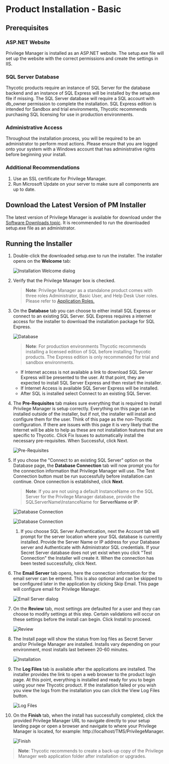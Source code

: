 [title]: # (Installation)
[tags]: # (installation,basic)
[priority]: # (1503)
# Product Installation - Basic

## Prerequisites

### ASP.NET Website

Privilege Manager is installed as an ASP.NET website. The setup.exe file will set up the website with the correct permissions and create the settings in IIS.

### SQL Server Database

Thycotic products require an instance of SQL Server for the database backend and an instance of SQL Express will be installed by the setup.exe file if missing. The SQL Server database will require a SQL account with db_owner permission to complete the installation. SQL Express edition is intended for Sandbox and trial environments, Thycotic recommends purchasing SQL licensing for use in production environments.

### Administrative Access

Throughout the installation process, you will be required to be an administrator to perform most actions. Please ensure that you are logged onto your system with a Windows account that has administrative rights before beginning your install.

### Additional Recommendations

1. Use an SSL certificate for Privilege Manager.
1. Run Microsoft Update on your server to make sure all components are up to date.

## Download the Latest Version of PM Installer

The latest version of Privilege Manager is available for download under the [Software Downloads topic](../sw-downloads.md). It is recommended to run the downloaded setup.exe file as an administrator.

## Running the Installer

1. Double-click the downloaded setup.exe to run the installer. The installer opens on the __Welcome__ tab:

   ![Installation Welcome dialog](images/pm-install/install-1.png)
1. Verify that the Privilege Manager box is checked.

   >**Note**: Privilege Manager as a standalone product comes with three roles Administrator, Basic User, and Help Desk User roles. Please refer to [Application Roles.](../../ui/config/roles/app-roles.md)

1. On the __Database__ tab you can choose to either install SQL Express or connect to an existing SQL Server. SQL Express requires a internet access for the installer to download the installation package for SQL Express.

   ![Database](images/pm-install/install-2.png)

   >**Note**:
   >For production environments Thycotic recommends installing a licensed edition of SQL before installing Thycotic products. The Express edition is only recommended for trial and sandbox environments.

   * If Internet access is not available a link to download SQL Server Express will be presented to the user. At that point, they are expected to install SQL Server Express and then restart the installer.
   * If Internet Access is available SQL Server Express will be installed.
   * After SQL is installed select Connect to an existing SQL Server.

1. The __Pre-Requisites__ tab makes sure everything that is required to install Privilege Manager is setup correctly. Everything on this page can be installed outside of the installer, but if not, the installer will install and configure them for the user. Think of this page as the non-Thycotic configuration. If there are issues with this page it is very likely that the Internet will be able to help as these are not installation features that are specific to Thycotic. Click Fix Issues to automatically install the necessary pre-requisites. When Successful, click Next.

   ![Pre-Requisites](images/pm-install/install-3.png)
1. If you chose the "Connect to an existing SQL Server" option on the Database page, the __Database Connection__ tab will now prompt you for the connection information that Privilege Manager will use. The Test Connection button must be run successfully before installation can continue. Once connection is established, click __Next__.

   >**Note**: If you are not using a default InstanceName on the SQL Server for the Privilege Manager database, provide the SQLServerName\InstanceName for __ServerName or IP__.

   ![Database Connection](images/pm-install/install-5.png)

   ![Database Connection](images/pm-install/install-6.png)

   1. If you choose SQL Server Authentication, next the Account tab will prompt for the server location where your SQL database is currently installed. Provide the Server Name or IP address for your Database server and Authenticate with Administrator SQL credentials. If your Secret Server database does not yet exist when you click "Test Connection" the Installer will create it. When the connection has been tested successfully, click Next.
1. The __Email Server__ tab opens, here the connection information for the email server can be entered. This is also optional and can be skipped to be configured later in the application by clicking Skip Email. This page will configure email for Privilege Manager.

   ![Email Server dialog](images/install/inst_email_20190327.png)

1. On the __Review__ tab, most settings are defaulted for a user and they can choose to modify settings at this step. Certain validations will occur on these settings before the install can begin. Click Install to proceed.

   ![Review](images/pm-install/install-7-1.png)
1. The Install page will show the status from log files as Secret Server and/or Privilege Manager are installed. Installs vary depending on your environment, most installs last between 20-60 minutes.

   ![Installation](images/pm-install/install-8.png)
1. The __Log Files__ tab is available after the applications are installed. The installer provides the link to open a web browser to the product login page. At this point, everything is installed and ready for you to begin using your new Thycotic product. If the installation failed or you wish you view the logs from the installation you can click the View Log Files button.

   ![Log Files](images/pm-install/install-10.png)
1. On the __Finish__ tab, when the install has successfully completed, click the provided Privilege Manager URL to navigate directly to your setup landing page or open a browser and navigate to where your Privilege Manager is located, for example: http://localhost/TMS/PrivilegeManager.

   ![Finish](images/pm-install/install-9-1.png)

>**Note**: Thycotic recommends to create a back-up copy of the Privilege Manager web application folder after installation or upgrades.
